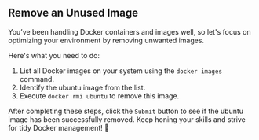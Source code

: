 ## Remove an Unused Image

You’ve been handling Docker containers and images well, so let's focus on optimizing your environment by removing unwanted images.

Here's what you need to do:

1. List all Docker images on your system using the `docker images` command.
2. Identify the ubuntu image from the list.
3. Execute `docker rmi ubuntu` to remove this image.

After completing these steps, click the `Submit` button to see if the ubuntu image has been successfully removed. Keep honing your skills and strive for tidy Docker management! 🚀